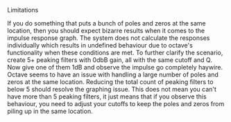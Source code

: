 Limitations

If you do something that puts a bunch of poles and zeros at the same location, then you should expect
bizarre results when it comes to the impulse response graph. The system does not calculate the responses
individually which results in undefined behaviour due to octave's functionality when these conditions are
met. To further clarify the scenario, create 5+ peaking filters with 0dbB gain, all with the same cutoff and
Q. Now give one of them 1dB and observe the impulse go completely haywire. Octave seems to have an issue with
handling a large number of poles and zeros at the same location. Reducing the total count of peaking filters
to below 5 should resolve the graphing issue. This does not mean you can't have more than 5 peaking filters,
it just means that if you observe this behaviour, you need to adjust your cutoffs to keep the poles and zeros
from piling up in the same location.
